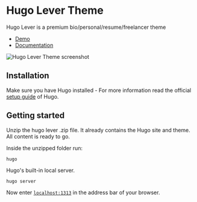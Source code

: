 # Hugo Lever Theme

Hugo Lever is a premium bio/personal/resume/freelancer theme

- [Demo](https://hugo-lever.netlify.app/)
- [Documentation](https://www.zerostatic.io/docs/hugo-lever)

![Hugo Lever Theme screenshot](https://www.zerostatic.io/theme/hugo-lever/hugo-lever-screenshot.png)

## Installation

Make sure you have Hugo installed - For more information read the official [setup guide](//gohugo.io/overview/installing/) of Hugo.

## Getting started

Unzip the hugo lever .zip file. It already contains the Hugo site and theme. All content is ready to go.

Inside the unzipped folder run:

```
hugo
```

Hugo's built-in local server.

```
hugo server
```

Now enter [`localhost:1313`](http://localhost:1313) in the address bar of your browser.

